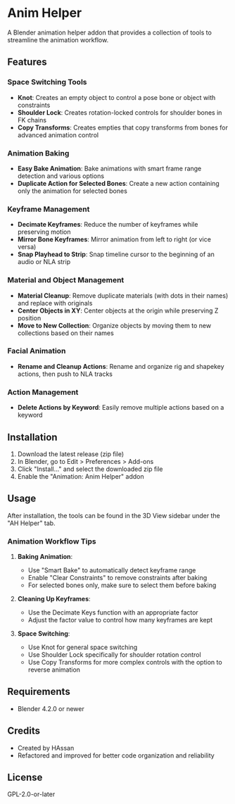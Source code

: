 # Anim Helper

A Blender animation helper addon that provides a collection of tools to streamline the animation workflow.

## Features

### Space Switching Tools
- **Knot**: Creates an empty object to control a pose bone or object with constraints
- **Shoulder Lock**: Creates rotation-locked controls for shoulder bones in FK chains
- **Copy Transforms**: Creates empties that copy transforms from bones for advanced animation control

### Animation Baking
- **Easy Bake Animation**: Bake animations with smart frame range detection and various options
- **Duplicate Action for Selected Bones**: Create a new action containing only the animation for selected bones

### Keyframe Management
- **Decimate Keyframes**: Reduce the number of keyframes while preserving motion
- **Mirror Bone Keyframes**: Mirror animation from left to right (or vice versa)
- **Snap Playhead to Strip**: Snap timeline cursor to the beginning of an audio or NLA strip

### Material and Object Management
- **Material Cleanup**: Remove duplicate materials (with dots in their names) and replace with originals
- **Center Objects in XY**: Center objects at the origin while preserving Z position
- **Move to New Collection**: Organize objects by moving them to new collections based on their names

### Facial Animation
- **Rename and Cleanup Actions**: Rename and organize rig and shapekey actions, then push to NLA tracks

### Action Management
- **Delete Actions by Keyword**: Easily remove multiple actions based on a keyword

## Installation

1. Download the latest release (zip file)
2. In Blender, go to Edit > Preferences > Add-ons
3. Click "Install..." and select the downloaded zip file
4. Enable the "Animation: Anim Helper" addon

## Usage

After installation, the tools can be found in the 3D View sidebar under the "AH Helper" tab.

### Animation Workflow Tips

1. **Baking Animation**:
   - Use "Smart Bake" to automatically detect keyframe range
   - Enable "Clear Constraints" to remove constraints after baking
   - For selected bones only, make sure to select them before baking

2. **Cleaning Up Keyframes**:
   - Use the Decimate Keys function with an appropriate factor
   - Adjust the factor value to control how many keyframes are kept

3. **Space Switching**:
   - Use Knot for general space switching
   - Use Shoulder Lock specifically for shoulder rotation control
   - Use Copy Transforms for more complex controls with the option to reverse animation

## Requirements

- Blender 4.2.0 or newer

## Credits

- Created by HAssan
- Refactored and improved for better code organization and reliability

## License

GPL-2.0-or-later
